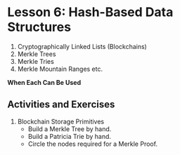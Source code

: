 # Lesson 6: Hash-Based Data Structures

1. Cryptographically Linked Lists (Blockchains)
2. Merkle Trees
3. Merkle Tries
4. Merkle Mountain Ranges etc.

**When Each Can Be Used**

## Activities and Exercises

1. Blockchain Storage Primitives
   - Build a Merkle Tree by hand.
   - Build a Patricia Trie by hand.
   - Circle the nodes required for a Merkle Proof.

